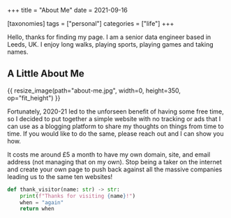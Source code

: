 +++
title = "About Me"
date = 2021-09-16

[taxonomies]
tags = ["personal"]
categories = ["life"]
+++

Hello, thanks for finding my page. I am a senior data engineer based in Leeds, UK.
I enjoy long walks, playing sports, playing games and taking names.

<!-- more -->

## A Little About Me

{{ resize_image(path="about-me.jpg", width=0, height=350, op="fit_height") }}

Fortunately, 2020-21 led to the unforseen benefit of having some free time,
so I decided to put together a simple website with no tracking or ads that
I can use as a blogging platform to share my thoughts on things from time to time.
If you would like to do the same, please reach out and I can show you how.

It costs me around £5 a month to have my own domain, site, and email address (not managing that on my own).
Stop being a taker on the internet and create your own page to push back
against all the massive companies leading us to the same ten websites!

```python
def thank_visitor(name: str) -> str:
    print(f"Thanks for visiting {name}!")
    when = "again"
    return when
```
